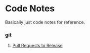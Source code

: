 # Code Notes

Basically just code notes for reference.

### git

1. [Pull Requests to Release](prs-to-release.md)
